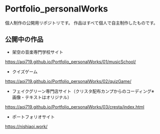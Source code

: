 # Portfolio_personalWorks
個人制作の公開用リポジトリです。
作品はすべて個人で自主制作したものです。

## 公開中の作品
- 架空の音楽専門学校サイト

https://aoi719.github.io/Portfolio_personalWorks/01/musicSchool/

- クイズゲーム

https://aoi719.github.io/Portfolio_personalWorks/02/quizGame/

- フェイクグリーン専門店サイト（クリスタ配布カンプからのコーディング※画像・テキストはオリジナル）

https://aoi719.github.io/Portfolio_personalWorks/03/cresta/index.html

- ポートフォリオサイト

https://nishiaoi.work/
